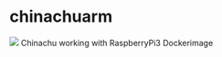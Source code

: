 # chinachuarm
[![](https://images.microbadger.com/badges/image/kappabull/chinachuarm.svg)](https://microbadger.com/images/kappabull/chinachuarm "Get your own image badge on microbadger.com") Chinachu working with RaspberryPi3 Dockerimage

